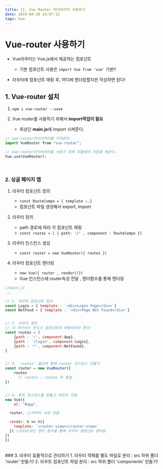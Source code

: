 ```yaml
---
title: 11. Vue Router 라이브러리 사용하기
date: 2019-04-28 14:07:12
tags: Vue
---
```


# Vue-router 사용하기

- Vue라우터는 Vue.js에서 제공하는 컴포넌트

  - 기본 컴포넌트 사용은 `import Vue from 'vue'` 기본!!

- 라우터에 컴포넌트 매핑 후, 어디에 렌더링할지만 작성하면 된다!

## 1. Vue-router 설치

1. `npm i vue-router --save`

2. Vue router를 사용하기 위해서 **import작업이 필요**
   - 최상단 **main.js**에 import 시켜준다.

```js
// vue-router라이브러리를 가져온다.
import VueRouter from "vue-router";

// vue-router라이브러리를 사용기 위해 미들웨어 작업을 해준다.
Vue.use(VueRouter);
```

<br/>

### 2. 싱글 페이지 앱

1. 라우터 컴포넌트 정의

   - `const RouteCompo = { template :`..`}`
   - 컴포넌트 파일 생성해서 export, import

2. 라우터 정의

   - path 경로에 따라 각 컴포넌트 매핑
   - `const routes = [ { path: '/' , component : RouteCompo }]`

3. 라우터 인스턴스 생성

   - `const router = new VueRouter({ routes })`

4. 라우터 컴포넌트 렌더링
   - `new Vue({ router , render()})`
   - Vue 인스턴스에 router속성 전달 , 렌더함수를 통해 렌더링

```js
//main.js
...

// 1. 라우터 컴포넌트 정의
const Login = { template : `<div>Login Page</div>`}
const NotFoud = { template : `<div>Page Not Found</div>`}


// 2. 라우터 정의
// 각 라우터는 반드시 컴포넌트와 매핑되어야 한다!
const routes = [
    {path : '/', component:App},
    {path : '/login', component:Login},
    {path : '*', component:NotFound},
]


// 3. 'routes' 옵션과 함께 router 인스턴스 만들기
const router = new VueRouter({
    routes
      // routes : routes 와 동일
})


// 4. 루트 인스턴스를 만들고 라우트 전달
new Vue({
    el: "#app",

  router, //라우터 속성 전달

  render: h => h({
    template: `<router-view></router-view>`
  }) //html대신 렌더 함수를 통해 라우터 컴포넌트 렌더링
})
})

```

<br/>
### 3. 라우터 효율적으로 관리하기
1. 라우터 객체를 별도 파일로 분리 : src 하위 폴더 'router' 만들기! 
2. 라우트 컴포넌트 파일 분리 : src 하위 폴더 'components' 만들기!

